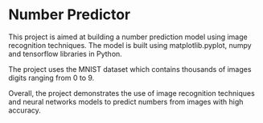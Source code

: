 # Number Predictor

This project is aimed at building a number prediction model using image recognition techniques. The model is built using matplotlib.pyplot, numpy and tensorflow libraries in Python.

The project uses the MNIST dataset which contains thousands of images digits ranging from 0 to 9.

Overall, the project demonstrates the use of image recognition techniques and neural networks models to predict numbers from images with high accuracy.